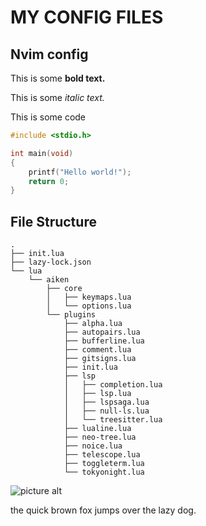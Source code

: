# MY CONFIG FILES

## Nvim config

This is some **bold text.**

This is some *italic text.*

This is some code

```c
#include <stdio.h>

int main(void)
{
    printf("Hello world!");
    return 0;
}

```

## File Structure

```pre
.
├── init.lua
├── lazy-lock.json
└── lua
    └── aiken
        ├── core
        │   ├── keymaps.lua
        │   └── options.lua
        └── plugins
            ├── alpha.lua
            ├── autopairs.lua
            ├── bufferline.lua
            ├── comment.lua
            ├── gitsigns.lua
            ├── init.lua
            ├── lsp
            │   ├── completion.lua
            │   ├── lsp.lua
            │   ├── lspsaga.lua
            │   ├── null-ls.lua
            │   └── treesitter.lua
            ├── lualine.lua
            ├── neo-tree.lua
            ├── noice.lua
            ├── telescope.lua
            ├── toggleterm.lua
            └── tokyonight.lua
```

![picture alt](http://via.placeholder.com/198x150 "Title is optional")

the quick brown fox jumps over the lazy dog.
